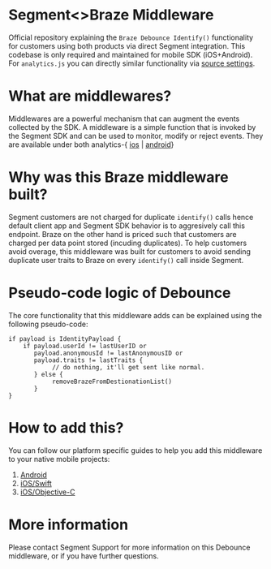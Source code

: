 # Segment<>Braze Middleware

Official repository explaining the `Braze Debounce Identify()` functionality for customers using both products via direct Segment integration. This codebase is only required and maintained for mobile SDK (iOS+Android). For `analytics.js` you can directly similar functionality via [source settings](https://app.segment.com).

# What are middlewares?
Middlewares are a powerful mechanism that can augment the events collected by the SDK. A middleware is a simple function that is invoked by the Segment SDK and can be used to monitor, modify or reject events. They are available under both analytics-{ [ios](https://segment.com/docs/sources/mobile/ios/#middlewares) | [android](https://segment.com/docs/sources/mobile/android/#middlewares)}

# Why was this Braze middleware built?
Segment customers are not charged for duplicate `identify()` calls hence default client app and Segment SDK behavior is to aggresively call this endpoint. Braze on the other hand is priced such that customers are charged per data point stored (incuding duplicates). To help customers avoid overage, this middleware was built for customers to avoid sending duplicate user traits to Braze on every `identify()` call inside Segment.

# Pseudo-code logic of Debounce
The core functionality that this middleware adds can be explained using the following pseudo-code:

```
if payload is IdentityPayload {
    if payload.userId != lastUserID or
       payload.anonymousId != lastAnonymousID or
       payload.traits != lastTraits {
            // do nothing, it'll get sent like normal.
       } else {
            removeBrazeFromDestionationList()
       }
}
```

# How to add this?
You can follow our platform specific guides to help you add this middleware to your native mobile projects:
1. [Android]()
2. [iOS/Swift]()
3. [iOS/Objective-C]()

# More information

Please contact Segment Support for more information on this Debounce middleware, or if you have further questions.
